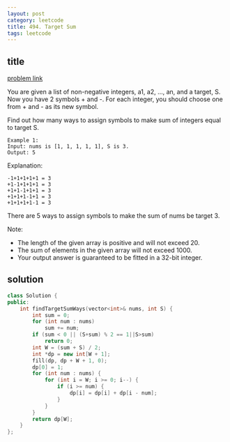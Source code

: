 ```yaml
---
layout: post
category: leetcode
title: 494. Target Sum
tags: leetcode
---
```


## title
[problem link](https://leetcode.com/problems/target-sum/description/)

You are given a list of non-negative integers, a1, a2, ..., an, and a target, S. Now you have 2 symbols + and -. For each integer, you should choose one from + and - as its new symbol.

Find out how many ways to assign symbols to make sum of integers equal to target S.
	
	Example 1:
	Input: nums is [1, 1, 1, 1, 1], S is 3. 
	Output: 5

Explanation: 
	
	-1+1+1+1+1 = 3
	+1-1+1+1+1 = 3
	+1+1-1+1+1 = 3
	+1+1+1-1+1 = 3
	+1+1+1+1-1 = 3

There are 5 ways to assign symbols to make the sum of nums be target 3.

Note:

- The length of the given array is positive and will not exceed 20.
- The sum of elements in the given array will not exceed 1000.
- Your output answer is guaranteed to be fitted in a 32-bit integer.

## solution


```c++
class Solution {
public:
	int findTargetSumWays(vector<int>& nums, int S) {
		int sum = 0;
		for (int num : nums) 
			sum += num;
		if (sum < 0 || (S+sum) % 2 == 1||S>sum)
			return 0;
		int W = (sum + S) / 2;
		int *dp = new int[W + 1];
		fill(dp, dp + W + 1, 0);
		dp[0] = 1;
		for (int num : nums) {
			for (int i = W; i >= 0; i--) {
				if (i >= num) {
					dp[i] = dp[i] + dp[i - num];
				}
			}
		}
		return dp[W];
	}
};

```